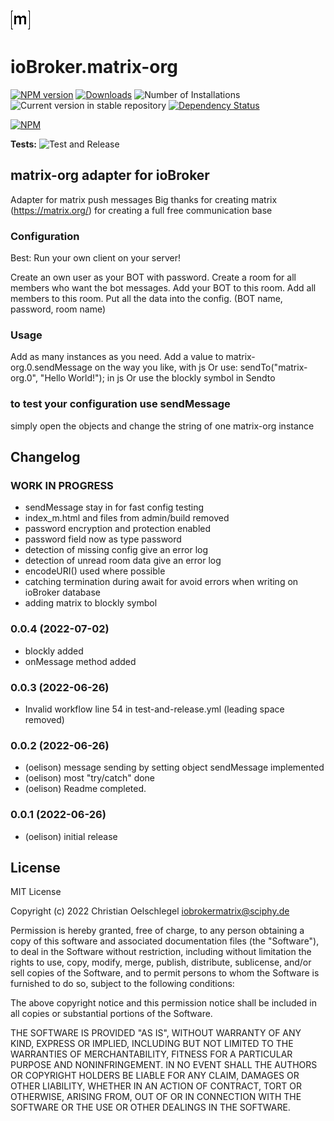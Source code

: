 ![Logo](admin/matrix-logo.png)
# ioBroker.matrix-org

[![NPM version](https://img.shields.io/npm/v/iobroker.matrix-org.svg)](https://www.npmjs.com/package/iobroker.matrix-org)
[![Downloads](https://img.shields.io/npm/dm/iobroker.matrix-org.svg)](https://www.npmjs.com/package/iobroker.matrix-org)
![Number of Installations](https://iobroker.live/badges/matrix-org-installed.svg)
![Current version in stable repository](https://iobroker.live/badges/matrix-org-stable.svg)
[![Dependency Status](https://img.shields.io/david/oelison/iobroker.matrix-org.svg)](https://david-dm.org/oelison/iobroker.matrix-org)

[![NPM](https://nodei.co/npm/iobroker.matrix-org.png?downloads=true)](https://nodei.co/npm/iobroker.matrix-org/)

**Tests:** ![Test and Release](https://github.com/oelison/ioBroker.matrix-org/workflows/Test%20and%20Release/badge.svg)

## matrix-org adapter for ioBroker

Adapter for matrix push messages
Big thanks for creating matrix (https://matrix.org/) for creating a full free communication base

### Configuration

Best: Run your own client on your server!

Create an own user as your BOT with password. Create a room for all members who want the bot messages. Add your BOT to this room. Add all members to this room. Put all the data into the config. (BOT name, password, room name)

### Usage

Add as many instances as you need. Add a value to matrix-org.0.sendMessage on the way you like, with js
Or use: sendTo("matrix-org.0", "Hello World!"); in js
Or use the blockly symbol in Sendto

### to test your configuration use sendMessage

simply open the objects and change the string of one matrix-org instance

## Changelog
<!--
    Placeholder for the next version (at the beginning of the line):
    ### **WORK IN PROGRESS**
-->
### **WORK IN PROGRESS**
* sendMessage stay in for fast config testing
* index_m.html and files from admin/build removed
* password encryption and protection enabled
* password field now as type password
* detection of missing config give an error log
* detection of unread room data give an error log
* encodeURI() used where possible
* catching termination during await for avoid errors when writing on ioBroker database
* adding matrix to blockly symbol

### 0.0.4 (2022-07-02)
* blockly added
* onMessage method added

### 0.0.3 (2022-06-26)
* Invalid workflow line 54 in test-and-release.yml (leading space removed)

### 0.0.2 (2022-06-26)
* (oelison) message sending by setting object sendMessage implemented
* (oelison) most "try/catch" done
* (oelison) Readme completed.

### 0.0.1 (2022-06-26)
* (oelison) initial release

## License
MIT License

Copyright (c) 2022 Christian Oelschlegel <iobrokermatrix@sciphy.de>

Permission is hereby granted, free of charge, to any person obtaining a copy
of this software and associated documentation files (the "Software"), to deal
in the Software without restriction, including without limitation the rights
to use, copy, modify, merge, publish, distribute, sublicense, and/or sell
copies of the Software, and to permit persons to whom the Software is
furnished to do so, subject to the following conditions:

The above copyright notice and this permission notice shall be included in all
copies or substantial portions of the Software.

THE SOFTWARE IS PROVIDED "AS IS", WITHOUT WARRANTY OF ANY KIND, EXPRESS OR
IMPLIED, INCLUDING BUT NOT LIMITED TO THE WARRANTIES OF MERCHANTABILITY,
FITNESS FOR A PARTICULAR PURPOSE AND NONINFRINGEMENT. IN NO EVENT SHALL THE
AUTHORS OR COPYRIGHT HOLDERS BE LIABLE FOR ANY CLAIM, DAMAGES OR OTHER
LIABILITY, WHETHER IN AN ACTION OF CONTRACT, TORT OR OTHERWISE, ARISING FROM,
OUT OF OR IN CONNECTION WITH THE SOFTWARE OR THE USE OR OTHER DEALINGS IN THE
SOFTWARE.